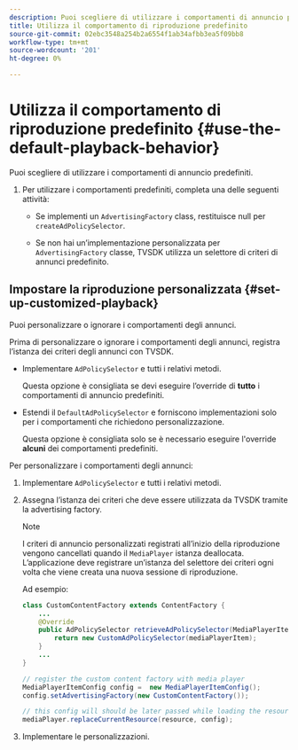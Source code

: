 ```yaml
---
description: Puoi scegliere di utilizzare i comportamenti di annuncio predefiniti.
title: Utilizza il comportamento di riproduzione predefinito
source-git-commit: 02ebc3548a254b2a6554f1ab34afbb3ea5f09bb8
workflow-type: tm+mt
source-wordcount: '201'
ht-degree: 0%

---
```


# Utilizza il comportamento di riproduzione predefinito  {#use-the-default-playback-behavior}

Puoi scegliere di utilizzare i comportamenti di annuncio predefiniti.

1. Per utilizzare i comportamenti predefiniti, completa una delle seguenti attività:

   * Se implementi un `AdvertisingFactory` class, restituisce null per `createAdPolicySelector`.

   * Se non hai un’implementazione personalizzata per `AdvertisingFactory` classe, TVSDK utilizza un selettore di criteri di annunci predefinito.

## Impostare la riproduzione personalizzata {#set-up-customized-playback}

Puoi personalizzare o ignorare i comportamenti degli annunci.

Prima di personalizzare o ignorare i comportamenti degli annunci, registra l’istanza dei criteri degli annunci con TVSDK.

* Implementare `AdPolicySelector` e tutti i relativi metodi.

  Questa opzione è consigliata se devi eseguire l’override di **tutto** i comportamenti di annuncio predefiniti.

* Estendi il `DefaultAdPolicySelector` e forniscono implementazioni solo per i comportamenti che richiedono personalizzazione.

  Questa opzione è consigliata solo se è necessario eseguire l&#39;override **alcuni** dei comportamenti predefiniti.

Per personalizzare i comportamenti degli annunci:

1. Implementare `AdPolicySelector` e tutti i relativi metodi.
1. Assegna l’istanza dei criteri che deve essere utilizzata da TVSDK tramite la advertising factory.

   >[!NOTE]
   >
   >I criteri di annuncio personalizzati registrati all’inizio della riproduzione vengono cancellati quando il `MediaPlayer` istanza deallocata. L’applicazione deve registrare un’istanza del selettore dei criteri ogni volta che viene creata una nuova sessione di riproduzione.

   Ad esempio:

   ```java
   class CustomContentFactory extends ContentFactory { 
       ... 
       @Override 
       public AdPolicySelector retrieveAdPolicySelector(MediaPlayerItem mediaPlayerItem) { 
           return new CustomAdPolicySelector(mediaPlayerItem); 
       } 
       ... 
   } 
   
   // register the custom content factory with media player 
   MediaPlayerItemConfig config =  new MediaPlayerItemConfig(); 
   config.setAdvertisingFactory(new CustomContentFactory()); 
   
   // this config will should be later passed while loading the resource 
   mediaPlayer.replaceCurrentResource(resource, config);
   ```

1. Implementare le personalizzazioni.
